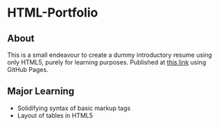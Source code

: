 # HTML-Portfolio
## About 

This is a small endeavour to create a dummy introductory resume using only HTML5, purely for learning purposes. Published at [this link](https://humairafasih.github.io/html-practice/) using GitHub Pages.

## Major Learning

- Solidifying syntax of basic markup tags
- Layout of tables in HTML5



